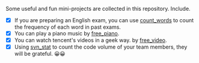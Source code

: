 Some useful and fun mini-projects are collected in this repository. Include.

- [x] If you are preparing an English exam, you can use [count_words](count_words/README.md) to count the frequency of each word in past exams.
- [x] You can play a piano music by [free_piano](free_piano/README.md).
- [x] You can watch tencent's videos in a geek way. by [free_video](free_video/README.md).
- [x] Using [svn_stat](svn_stat/README.md) to count the code volume of your team members, they will be grateful. 😀😀